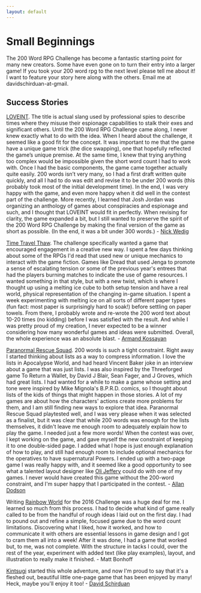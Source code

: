 ```yaml
---
layout: default
---
```


# Small Beginnings

The 200 Word RPG Challenge has become a fantastic starting point for many new creators. Some have even gone on to turn their entry into a larger game! If you took your 200 word rpg to the next level please tell me about it! I want to feature your story here along with the others. Email me at davidschirduan-at-gmail.

## Success Stories

[LOVEINT](https://www.kickstarter.com/projects/1080999837/the-imposters). The title is actual slang used by professional spies to describe times where they misuse their espionage capabilities to stalk their exes and significant others. Until the 200 Word RPG Challenge came along, I never knew exactly what to do with the idea. When I heard about the challenge, it seemed like a good fit for the concept. It was important to me that the game have a unique game trick (the dice swapping), one that hopefully reflected the game’s unique premise. At the same time, I knew that trying anything too complex would be impossible given the short word count I had to work with. Once I had the basic components, the game came together actually quite easily. 200 words isn’t very many, so I had a first draft written quite quickly, and all I had to do was edit and revise it to be under 200 words (this probably took most of the initial development time). In the end, I was very happy with the game, and even more happy when it did well in the contest part of the challenge. More recently, I learned that Josh Jordan was organizing an anthology of games about conspiracies and espionage and such, and I thought that LOVEINT would fit in perfectly. When revising for clarity, the game expanded a bit, but I still wanted to preserve the spirit of the 200 Word RPG Challenge by making the final version of the game as short as possible. (In the end, it was a bit under 300 words.) - [Nick Wedig](http://nickwedig.libraryofhighmoon.com/)

[Time Travel Thaw](https://plus.google.com/104693379726264495974/posts/Aiwg2uRSmD9). The challenge specifically wanted a game that encouraged engagement in a creative new way. I spent a few days thinking about some of the RPGs I'd read that used new or unique mechanics to interact with the game fiction. Games like Dread that used Jenga to promote a sense of escalating tension or some of the previous year's entrees that had the players burning matches to indicate the use of game resources. I wanted something in that style, but with a new twist, which is where I thought up using a melting ice cube to both setup tension and have a real world, physical representation of the changing in-game situation. I spent a week experimenting with melting ice on all sorts of different paper types (fun fact: most paper is surprisingly hard to soak!) before settling on paper towels. From there, I probably wrote and re-wrote the 200 word text about 10-20 times (no kidding) before I was satisfied with the result. And while I was pretty proud of my creation, I never expected to be a winner considering how many wonderful games and ideas were submitted. Overall, the whole experience was an absolute blast. - [Armand Kossayan ](https://theyoungandthebrave.wordpress.com/)

[Paranormal Rescue Squad](http://www.drivethrurpg.com/product/199827/Paranormal-Rescue-Squad). 200 words is such a tight constraint.  Right away I started thinking about lists as a way to compress information.  I love the lists in Apocalypse World, and had heard Vincent Baker joke in an interview about a game that was just lists.  I was also inspired by the Threeforged game To Return a Wallet, by David J Blair, Sean Fager, and J Groves, which had great lists.  I had wanted for a while to make a game whose setting and tone were inspired by Mike Mignola's B.P.R.D. comics, so I thought about lists of the kids of things that might happen in those stories.  A lot of my games are about how the characters' actions create more problems for them, and I am still finding new ways to explore that idea.  Paranormal Rescue Squad playtested well, and I was very please when it was selected as a finalist, but it was clear that while 200 words was enough for the lists themselves, it didn't leave me enough room to adequately explain how to play the game.  I needed just a few more words!  When the contest was over,  I kept working on the game, and gave myself the new constraint of keeping it to one double-sided page. I added what I hope is just enough explanation of how to play, and still had enough room to include optional mechanics for the operatives to have supernatural Powers.  I ended up with a two-page game I was really happy with, and it seemed like a good opportunity to see what a talented layout designer like [Oli Jeffery](https://plus.google.com/u/0/+OliJeffery/posts/Ts9fxPXuNSh) could do with one of my games.  I never would have created this game without the 200-word constraint, and I'm super happy that I participated in the contest. - [Allan Dodson](https://sites.google.com/site/maycontainmonkeys/home)

Writing [Rainbow World](https://drive.google.com/file/d/0B5xr4hdM6bHMMThXbk45aUV4MFE/view) for the 2016 Challenge was a huge deal for me. I learned so much from this process. I had to decide what kind of game really called to be from the handful of rough ideas I laid out on the first day. I had to pound out and refine a simple, focused game due to the word count limitations. Discovering what I liked, how it worked, and how to communicate it with others are essential lessons in game design and I got to cram them all into a week! After it was done, I had a game that worked but, to me, was not complete. With the structure in tacks I could, over the rest of the year, experiment with added text (like play examples), layout, and illustration to really make it finished. - Matt Bonhoff

[Kintsugi](http://schirduans.com/david/kintsugi) started this whole adventure, and now I'm proud to say that it's a fleshed out, beautiful little one-page game that has been enjoyed by many! Heck, maybe you'll enjoy it too! - [David Schirduan](http://schirduans.com/david/)
